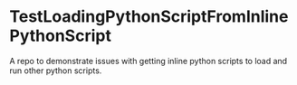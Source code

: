 # TestLoadingPythonScriptFromInlinePythonScript
A repo to demonstrate issues with getting inline python scripts to load and run other python scripts.
